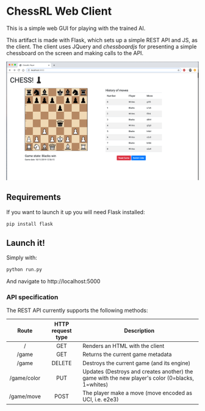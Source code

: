# ChessRL Web Client

This is a simple web GUI for playing with the trained AI.

This artifact is made with Flask, which sets up a simple REST API and JS, as the
client. The client uses JQuery and *chessboardjs* for presenting a simple chessboard
on the screen and making calls to the API.

![](img/screenshot-gui.png)

## Requirements
If you want to launch it up you will need Flask installed:

```bash
pip install flask
```

## Launch it!

Simply with:

```bash
python run.py
```

And navigate to http://localhost:5000


### API specification

The REST API currently supports the following methods:

| Route      |  HTTP request type    |  Description     |
|:----------:|:---------------------:|------------------|
| /          |   GET                 | Renders an HTML with the client |
| /game      |   GET                 | Returns the current game metadata|
| /game      |   DELETE              | Destroys the current game (and its engine)|
| /game/color      |   PUT              | Updates (Destroys and creates another) the game with the new player's color (0=blacks, 1=whites)| 
| /game/move      |   POST              | The player make a move (move encoded as UCI, i.e. e2e3)| 

